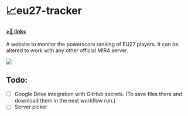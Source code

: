 # 📈eu27-tracker
#### [>🔗 link<](https://douglasb78.github.io/eu27-tracker/)

A website to monitor the powerscore ranking of EU27 players. It can be altered to work with any other official MIR4 server.

![](https://i.imgur.com/y5iIZMY.png)

## Todo:
- [ ] Google Drive integration with GitHub secrets. (To save files there and download them in the next workflow run.)
- [ ] Server picker
